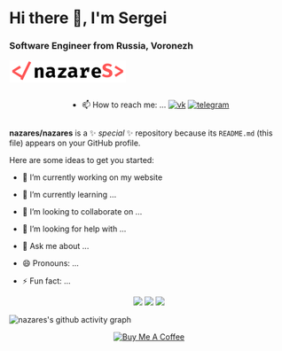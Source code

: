 # Hi there 👋, I'm Sergei</h1>
### Software Engineer from Russia, Voronezh</h3>

[![nazares](nazares.svg 'nazares')](https://nazares.ru)

<div id="socials" style="display:flex; align-items:center; justify-content:center;width:">
 
 - 📫 How to reach me: ...
 <a href="https://vk.com/nazares"><img src="https://img.shields.io/badge/VK-0077FF?style=for-the-badge&logo=VK&logoColor=white" alt="vk"></a>
 <a href="https://t.me/nazares"><img src="https://img.shields.io/badge/Telegram-26A5E4?style=for-the-badge&logo=VK&logoColor=white" alt="telegram"></a>
</div>

**nazares/nazares** is a ✨ _special_ ✨ repository because its `README.md` (this file) appears on your GitHub profile.

Here are some ideas to get you started:

- 🔭 I’m currently working on my website
- 🌱 I’m currently learning ...
- 👯 I’m looking to collaborate on ...
- 🤔 I’m looking for help with ...
- 💬 Ask me about ...

- 😄 Pronouns: ...
- ⚡ Fun fact: ...

<div align="center">
 
 <img width="33%" src="https://github-readme-stats.vercel.app/api?username=nazares&theme=github&show_icons=true&hide_border=true&count_private=true">
 <img width="33%" src="https://github-readme-streak-stats.herokuapp.com/?user=nazares&theme=github&hide_border=true&layout=compact">
 <img src="https://github-readme-stats.vercel.app/api/top-langs/?username=nazares&theme=github&show_icons=true&hide_border=true&layout=compact">
 
</div>

![nazares's github activity graph](https://github-readme-activity-graph.cyclic.app/graph?username=nazares&theme=github-light)

<div id="buymeacoffee" align="center">
<a href="https://www.buymeacoffee.com/nazares" target="_blank"><img src="https://cdn.buymeacoffee.com/buttons/v2/default-yellow.png" alt="Buy Me A Coffee" style="height: 40px !important;width: 119px !important;" ></a>
</div>
